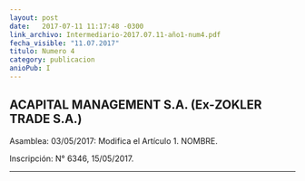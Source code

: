 ```yaml
---
layout: post
date:   2017-07-11 11:17:48 -0300
link_archivo: Intermediario-2017.07.11-año1-num4.pdf
fecha_visible: "11.07.2017"
titulo: Numero 4
category: publicacion
anioPub: I
---
```


## ACAPITAL MANAGEMENT S.A. (Ex-ZOKLER TRADE S.A.)

Asamblea: 03/05/2017: Modifica el Artículo 1. NOMBRE.

Inscripción: N° 6346, 15/05/2017.

---
